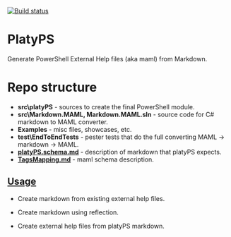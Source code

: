 [![Build status](https://ci.appveyor.com/api/projects/status/u65tnar0cfkmqywl/branch/master?svg=true)](https://ci.appveyor.com/project/PowerShell/markdown-maml/branch/master)

# PlatyPS
Generate PowerShell External Help files (aka maml) from Markdown.


# Repo structure

 -  **src\platyPS** - sources to create the final PowerShell module.
 -  **src\Markdown.MAML, Markdown.MAML.sln**  - source code for C# markdown to MAML converter.
 -  **Examples** - misc files, showcases, etc.
 -  **test\EndToEndTests** - pester tests that do the full converting MAML -> markdown -> MAML.
 -  **[platyPS.schema.md](platyPS.schema.md)** - description of markdown that platyPS expects.
 -  **[TagsMapping.md](TagsMapping.md)** - maml schema description.
 

## [Usage](src/platyPS/platyPS.md)

*  Create markdown from existing external help files.

*  Create markdown using reflection.

*  Create external help files from platyPS markdown.

